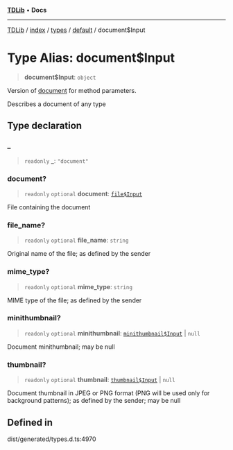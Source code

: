 [**TDLib**](../../../../../../README.md) • **Docs**

***

[TDLib](../../../../../../modules.md) / [index](../../../../../README.md) / [types](../../../README.md) / [default](../README.md) / document$Input

# Type Alias: document$Input

> **document$Input**: `object`

Version of [document](document.md) for method parameters.

Describes a document of any type

## Type declaration

### \_

> `readonly` **\_**: `"document"`

### document?

> `readonly` `optional` **document**: [`file$Input`](file$Input.md)

File containing the document

### file\_name?

> `readonly` `optional` **file\_name**: `string`

Original name of the file; as defined by the sender

### mime\_type?

> `readonly` `optional` **mime\_type**: `string`

MIME type of the file; as defined by the sender

### minithumbnail?

> `readonly` `optional` **minithumbnail**: [`minithumbnail$Input`](minithumbnail$Input.md) \| `null`

Document minithumbnail; may be null

### thumbnail?

> `readonly` `optional` **thumbnail**: [`thumbnail$Input`](thumbnail$Input.md) \| `null`

Document thumbnail in JPEG or PNG format (PNG will be used only for background patterns); as defined by the sender; may be null

## Defined in

dist/generated/types.d.ts:4970
